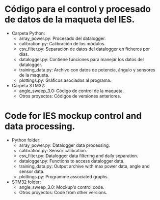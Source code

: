 # Código para el control y procesado de datos de la maqueta del IES.
- Carpeta Python:
  - array_power.py: Procesado del datalogger.
  - calibration.py: Calibración de los módulos.
  - csv_filter.py: Separación de datos del datalogger en ficheros por días.
  - datalogger.py: Contiene funciones para manejar los datos del datalogger.
  - training_data.py: Archivo con datos de potencia, ángulo y sensores de la maqueta.
  - plottings.py: Gráficos asociados al programa.
- Carpeta STM32:
  - angle_sweep_3.0: Código de control de la maqueta.
  - Otros proyectos: Códigos de versiones anteriores.
 
# Code for IES mockup control and data processing.
- Python folder:
  - array_power.py: Datalogger data processing.
  - calibration.py: Sensor calibration.
  - csv_filter.py: Datalogger data filtering and daily separation.
  - datalogger.py: Functions to access datalogger data.
  - training_data.py: Output archive with max power data, angle and sensor data.
  - plottings.py: Programme associated graphs.
- STM32 folder:
  - angle_sweep_3.0: Mockup's control code.
  - Otros proyectos: Code from other versions.
